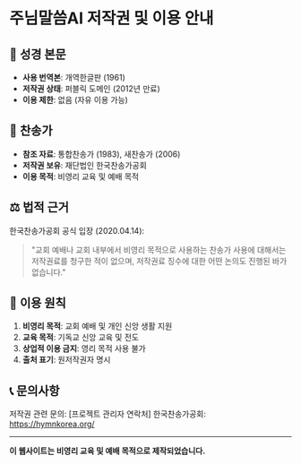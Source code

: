 # 주님말씀AI 저작권 및 이용 안내

## 📖 성경 본문
- **사용 번역본**: 개역한글판 (1961)
- **저작권 상태**: 퍼블릭 도메인 (2012년 만료)
- **이용 제한**: 없음 (자유 이용 가능)

## 🎵 찬송가
- **참조 자료**: 통합찬송가 (1983), 새찬송가 (2006)
- **저작권 보유**: 재단법인 한국찬송가공회
- **이용 목적**: 비영리 교육 및 예배 목적

## ⚖️ 법적 근거
한국찬송가공회 공식 입장 (2020.04.14):
> "교회 예배나 교회 내부에서 비영리 목적으로 사용하는 찬송가 사용에 대해서는 저작권료를 청구한 적이 없으며, 저작권료 징수에 대한 어떤 논의도 진행된 바가 없습니다."

## 🎯 이용 원칙
1. **비영리 목적**: 교회 예배 및 개인 신앙 생활 지원
2. **교육 목적**: 기독교 신앙 교육 및 전도
3. **상업적 이용 금지**: 영리 목적 사용 불가
4. **출처 표기**: 원저작권자 명시

## 📞 문의사항
저작권 관련 문의: [프로젝트 관리자 연락처]
한국찬송가공회: https://hymnkorea.org/

---
**이 웹사이트는 비영리 교육 및 예배 목적으로 제작되었습니다.**